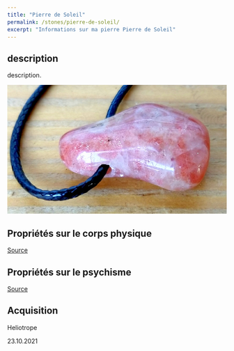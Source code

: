 ```yaml
---
title: "Pierre de Soleil"
permalink: /stones/pierre-de-soleil/
excerpt: "Informations sur ma pierre Pierre de Soleil"
---
```


## description
description.

![Pierre de Soleil](/images/stones/PierredeSoleil_Heliotrope_20211023.jpg "Pierre de Soleil")

## Propriétés sur le corps physique


[Source](https://)


## Propriétés sur le psychisme


[Source](https://)

## Acquisition
Heliotrope

23.10.2021
